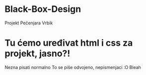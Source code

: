 # Black-Box-Design
Projekt Pečenjara Vrbik
# Tu ćemo uređivat html i css za projekt, jasno?!
Nezna pisati normalno
To se piše odvojeno, nepismenjaci :O
Bleah
